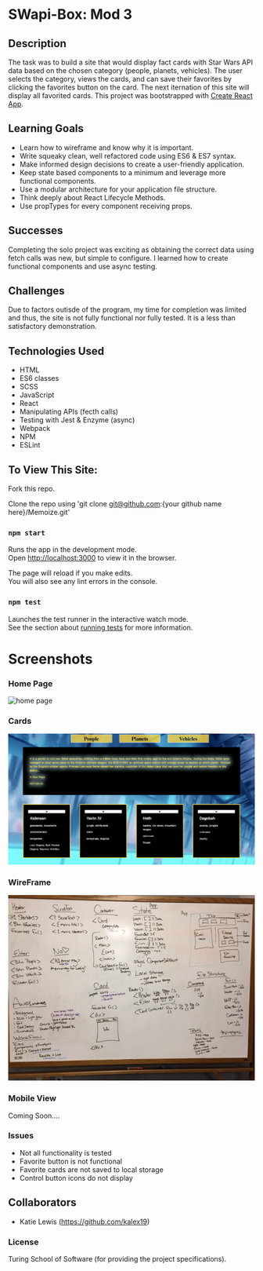 
# SWapi-Box: Mod 3

## Description

The task was to build a site that would display fact cards with Star Wars API data based on the chosen category (people, planets, vehicles). The user selects the category, views the cards, and can save their favorites by clicking the favorites button on the card. The next iternation of this site will display all favorited cards.
This project was bootstrapped with [Create React App](https://github.com/facebook/create-react-app). 

## Learning Goals
* Learn how to wireframe and know why it is important.
* Write squeaky clean, well refactored code using ES6 & ES7 syntax.
* Make informed design decisions to create a user-friendly application.
* Keep state based components to a minimum and leverage more functional components.
* Use a modular architecture for your application file structure.
* Think deeply about React Lifecycle Methods.
* Use propTypes for every component receiving props.

## Successes
Completing the solo project was exciting as obtaining the correct data using fetch calls was new, but simple to configure. I learned how to create functional components and use async testing.

## Challenges
Due to factors outisde of the program, my time for completion was limited and thus, the site is not fully functional nor fully tested. It is a less than satisfactory demonstration.

## Technologies Used

* HTML 
* ES6 classes
* SCSS
* JavaScript
* React
* Manipulating APIs (fecth calls)
* Testing with Jest & Enzyme (async)
* Webpack
* NPM
* ESLint

## To View This Site:

Fork this repo. 

Clone the repo using 'git clone git@github.com:{your github name here}/Memoize.git'

### `npm start`

Runs the app in the development mode.<br>
Open [http://localhost:3000](http://localhost:3000) to view it in the browser.

The page will reload if you make edits.<br>
You will also see any lint errors in the console.

### `npm test`

Launches the test runner in the interactive watch mode.<br>
See the section about [running tests](https://facebook.github.io/create-react-app/docs/running-tests) for more information.

# Screenshots

### Home Page

![home page](src/Images/Homepage.png "Home Page")

### Cards

![cards](src/Images/Cards.png "Cards")


### WireFrame

![wireframe](src/Images/wireframe.JPG "WireFrame")

### Mobile View

Coming Soon....

### Issues

* Not all functionality is tested
* Favorite button is not functional
* Favorite cards are not saved to local storage
* Control button icons do not display

## Collaborators
* Katie Lewis (https://github.com/kalex19)

### License
Turing School of Software (for providing the project specifications).
